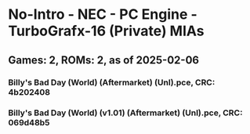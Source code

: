# No-Intro - NEC - PC Engine - TurboGrafx-16 (Private) MIAs
## Games: 2, ROMs: 2, as of 2025-02-06
### Billy's Bad Day (World) (Aftermarket) (Unl).pce, CRC: 4b202408
### Billy's Bad Day (World) (v1.01) (Aftermarket) (Unl).pce, CRC: 069d48b5
